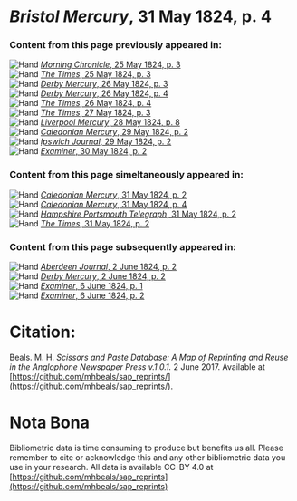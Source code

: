 # *Bristol Mercury*, 31 May 1824, p. 4  
  
### Content from this page previously appeared in:  
![Hand](http://scissorsandpaste.net/wp-content/uploads/2017/06/smallhandpointer.png) [*Morning Chronicle*, 25 May 1824, p. 3](https://mhbeals.github.io/sap_html/Morning-Chronicle/Morning-Chronicle-25-May-1824-p-3)  
![Hand](http://scissorsandpaste.net/wp-content/uploads/2017/06/smallhandpointer.png) [*The Times*, 25 May 1824, p. 3](https://mhbeals.github.io/sap_html/The-Times/The-Times-25-May-1824-p-3)  
![Hand](http://scissorsandpaste.net/wp-content/uploads/2017/06/smallhandpointer.png) [*Derby Mercury*, 26 May 1824, p. 3](https://mhbeals.github.io/sap_html/Derby-Mercury/Derby-Mercury-26-May-1824-p-3)  
![Hand](http://scissorsandpaste.net/wp-content/uploads/2017/06/smallhandpointer.png) [*Derby Mercury*, 26 May 1824, p. 4](https://mhbeals.github.io/sap_html/Derby-Mercury/Derby-Mercury-26-May-1824-p-4)  
![Hand](http://scissorsandpaste.net/wp-content/uploads/2017/06/smallhandpointer.png) [*The Times*, 26 May 1824, p. 4](https://mhbeals.github.io/sap_html/The-Times/The-Times-26-May-1824-p-4)  
![Hand](http://scissorsandpaste.net/wp-content/uploads/2017/06/smallhandpointer.png) [*The Times*, 27 May 1824, p. 3](https://mhbeals.github.io/sap_html/The-Times/The-Times-27-May-1824-p-3)  
![Hand](http://scissorsandpaste.net/wp-content/uploads/2017/06/smallhandpointer.png) [*Liverpool Mercury*, 28 May 1824, p. 8](https://mhbeals.github.io/sap_html/Liverpool-Mercury/Liverpool-Mercury-28-May-1824-p-8)  
![Hand](http://scissorsandpaste.net/wp-content/uploads/2017/06/smallhandpointer.png) [*Caledonian Mercury*, 29 May 1824, p. 2](https://mhbeals.github.io/sap_html/Caledonian-Mercury/Caledonian-Mercury-29-May-1824-p-2)  
![Hand](http://scissorsandpaste.net/wp-content/uploads/2017/06/smallhandpointer.png) [*Ipswich Journal*, 29 May 1824, p. 2](https://mhbeals.github.io/sap_html/Ipswich-Journal/Ipswich-Journal-29-May-1824-p-2)  
![Hand](http://scissorsandpaste.net/wp-content/uploads/2017/06/smallhandpointer.png) [*Examiner*, 30 May 1824, p. 2](https://mhbeals.github.io/sap_html/Examiner/Examiner-30-May-1824-p-2)  
  
### Content from this page simeltaneously appeared in:  
![Hand](http://scissorsandpaste.net/wp-content/uploads/2017/06/smallhandpointer.png) [*Caledonian Mercury*, 31 May 1824, p. 2](https://mhbeals.github.io/sap_html/Caledonian-Mercury/Caledonian-Mercury-31-May-1824-p-2)  
![Hand](http://scissorsandpaste.net/wp-content/uploads/2017/06/smallhandpointer.png) [*Caledonian Mercury*, 31 May 1824, p. 4](https://mhbeals.github.io/sap_html/Caledonian-Mercury/Caledonian-Mercury-31-May-1824-p-4)  
![Hand](http://scissorsandpaste.net/wp-content/uploads/2017/06/smallhandpointer.png) [*Hampshire Portsmouth Telegraph*, 31 May 1824, p. 2](https://mhbeals.github.io/sap_html/Hampshire-Portsmouth-Telegraph/Hampshire-Portsmouth-Telegraph-31-May-1824-p-2)  
![Hand](http://scissorsandpaste.net/wp-content/uploads/2017/06/smallhandpointer.png) [*The Times*, 31 May 1824, p. 2](https://mhbeals.github.io/sap_html/The-Times/The-Times-31-May-1824-p-2)  
  
### Content from this page subsequently appeared in:  
![Hand](http://scissorsandpaste.net/wp-content/uploads/2017/06/smallhandpointer.png) [*Aberdeen Journal*, 2 June 1824, p. 2](https://mhbeals.github.io/sap_html/Aberdeen-Journal/Aberdeen-Journal-2-June-1824-p-2)  
![Hand](http://scissorsandpaste.net/wp-content/uploads/2017/06/smallhandpointer.png) [*Derby Mercury*, 2 June 1824, p. 2](https://mhbeals.github.io/sap_html/Derby-Mercury/Derby-Mercury-2-June-1824-p-2)  
![Hand](http://scissorsandpaste.net/wp-content/uploads/2017/06/smallhandpointer.png) [*Examiner*, 6 June 1824, p. 1](https://mhbeals.github.io/sap_html/Examiner/Examiner-6-June-1824-p-1)  
![Hand](http://scissorsandpaste.net/wp-content/uploads/2017/06/smallhandpointer.png) [*Examiner*, 6 June 1824, p. 2](https://mhbeals.github.io/sap_html/Examiner/Examiner-6-June-1824-p-2)  


# Citation: 

Beals. M. H. *Scissors and Paste Database: A Map of Reprinting and Reuse in the Anglophone Newspaper Press v.1.0.1.* 2 June 2017. Available at [https://github.com/mhbeals/sap_reprints/](https://github.com/mhbeals/sap_reprints/). 

# Nota Bona

Bibliometric data is time consuming to produce but benefits us all. Please remember to cite or acknowledge this and any other bibliometric data you use in your research. All data is available CC-BY 4.0 at [https://github.com/mhbeals/sap_reprints](https://github.com/mhbeals/sap_reprints)